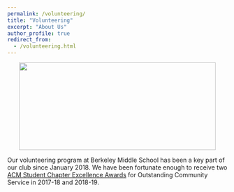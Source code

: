 ```yaml
---
permalink: /volunteering/
title: "Volunteering"
excerpt: "About Us"
author_profile: true
redirect_from: 
  - /volunteering.html
---
```


<p align="center"> <img src= "images/Copy of CommunityService_2019.png" width="450" height="200"> </p>

Our volunteering program at Berkeley Middle School has been a key part of our club since January 2018. We have been fortunate enough to receive two [ACM Student Chapter Excellence Awards](https://www.acm.org/chapters/student-chapter-excellence-awards/past-winners/past-winners) for Outstanding Community Service in 2017-18 and 2018-19. 

